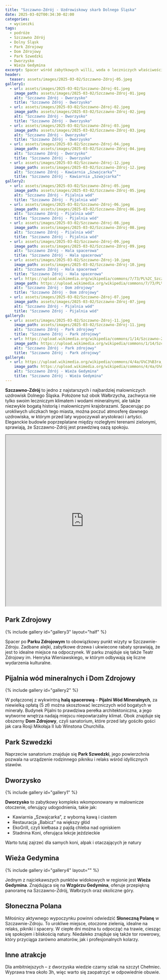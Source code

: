 ```yaml
---
title: "Szczawno-Zdrój - Uzdrowiskowy skarb Dolnego Śląska"
date: 2025-03-02T00:34:30-02:00
categories:
  - wycieczki
tags:
  - podróże
  - Szczawno Zdrój
  - Dolny Śląsk
  - Park Zdrojowy
  - Dom Zdrojowy
  - Park Szwedzki
  - Dworzysko
  - Wieża Gedymina
excerpt: Spacer wśród zabytkowych willi, woda o leczniczych właściwościach i klimat, który koi – odkryj uroki Szczawna-Zdroju!
header:
  teaser: assets/images/2025-03-02/Szczawno-Zdroj-05.jpeg
gallery1:
  - url: assets/images/2025-03-02/Szczawno-Zdroj-01.jpeg
    image_path: assets/images/2025-03-02/Szczawno-Zdroj-01.jpeg
    alt: "Szczawno Zdrój - Dworzysko"
    title: "Szczawno Zdrój - Dworzysko"
  - url: assets/images/2025-03-02/Szczawno-Zdroj-02.jpeg
    image_path: assets/images/2025-03-02/Szczawno-Zdroj-02.jpeg
    alt: "Szczawno Zdrój - Dworzysko"
    title: "Szczawno Zdrój - Dworzysko"    
  - url: assets/images/2025-03-02/Szczawno-Zdroj-03.jpeg
    image_path: assets/images/2025-03-02/Szczawno-Zdroj-03.jpeg
    alt: "Szczawno Zdrój - Dworzysko"
    title: "Szczawno Zdrój - Dworzysko"  
  - url: assets/images/2025-03-02/Szczawno-Zdroj-04.jpeg
    image_path: assets/images/2025-03-02/Szczawno-Zdroj-04.jpeg
    alt: "Szczawno Zdrój - Dworzysko"
    title: "Szczawno Zdrój - Dworzysko"  
  - url: assets/images/2025-03-02/Szczawno-Zdroj-12.jpeg
    image_path: assets/images/2025-03-02/Szczawno-Zdroj-12.jpeg
    alt: "Szczawno Zdrój - Kawiarnia „Szwajcarka”"
    title: "Szczawno Zdrój - Kawiarnia „Szwajcarka”"     
gallery2:
  - url: assets/images/2025-03-02/Szczawno-Zdroj-05.jpeg
    image_path: assets/images/2025-03-02/Szczawno-Zdroj-05.jpeg
    alt: "Szczawno Zdrój - Pijalnia wód"
    title: "Szczawno Zdrój - Pijalnia wód"
  - url: assets/images/2025-03-02/Szczawno-Zdroj-06.jpeg
    image_path: assets/images/2025-03-02/Szczawno-Zdroj-06.jpeg
    alt: "Szczawno Zdrój - Pijalnia wód"
    title: "Szczawno Zdrój - Pijalnia wód"    
  - url: assets/images/2025-03-02/Szczawno-Zdroj-08.jpeg
    image_path: assets/images/2025-03-02/Szczawno-Zdroj-08.jpeg
    alt: "Szczawno Zdrój - Pijalnia wód"
    title: "Szczawno Zdrój - Pijalnia wód"    
  - url: assets/images/2025-03-02/Szczawno-Zdroj-09.jpeg
    image_path: assets/images/2025-03-02/Szczawno-Zdroj-09.jpeg
    alt: "Szczawno Zdrój - Hala spacerowa"
    title: "Szczawno Zdrój - Hala spacerowa"  
  - url: assets/images/2025-03-02/Szczawno-Zdroj-10.jpeg
    image_path: assets/images/2025-03-02/Szczawno-Zdroj-10.jpeg
    alt: "Szczawno Zdrój - Hala spacerowa"
    title: "Szczawno Zdrój - Hala spacerowa"       
  - url: https://upload.wikimedia.org/wikipedia/commons/7/73/PL%2C_Szczawno-Zdr%C3%B3j%2C_ul._Kolejowa_14_DSC_0176.JPG
    image_path: https://upload.wikimedia.org/wikipedia/commons/7/73/PL%2C_Szczawno-Zdr%C3%B3j%2C_ul._Kolejowa_14_DSC_0176.JPG
    alt: "Szczawno Zdrój - Dom zdrojowy"
    title: "Szczawno Zdrój - Dom zdrojowy"     
  - url: assets/images/2025-03-02/Szczawno-Zdroj-07.jpeg
    image_path: assets/images/2025-03-02/Szczawno-Zdroj-07.jpeg
    alt: "Szczawno Zdrój - Pijalnia wód"
    title: "Szczawno Zdrój - Pijalnia wód"      
gallery3:
  - url: assets/images/2025-03-02/Szczawno-Zdroj-11.jpeg
    image_path: assets/images/2025-03-02/Szczawno-Zdroj-11.jpeg
    alt: "Szczawno Zdrój - Park zdrojowy"
    title: "Szczawno Zdrój - Park zdrojowy" 
  - url: https://upload.wikimedia.org/wikipedia/commons/1/14/Szczawno-Zdr%C3%B3j_brama_Parku_Zdrojowego_25.07.2011_p.jpg
    image_path: https://upload.wikimedia.org/wikipedia/commons/1/14/Szczawno-Zdr%C3%B3j_brama_Parku_Zdrojowego_25.07.2011_p.jpg
    alt: "Szczawno Zdrój - Park zdrojowy"
    title: "Szczawno Zdrój - Park zdrojowy" 
gallery4:
  - url: https://upload.wikimedia.org/wikipedia/commons/4/4a/G%C3%B3ra_Parkowa_%28G%C3%B3ry_Wa%C5%82brzyskie%29.jpg
    image_path: https://upload.wikimedia.org/wikipedia/commons/4/4a/G%C3%B3ra_Parkowa_%28G%C3%B3ry_Wa%C5%82brzyskie%29.jpg
    alt: "Szczawno Zdrój - Wieża Gedymina"
    title: "Szczawno Zdrój - Wieża Gedymina"          
---
```


**Szczawno-Zdrój** to jedno z najstarszych i najbardziej malowniczych uzdrowisk Dolnego Śląska. Położone tuż obok Wałbrzycha, zachwyca nie tylko swoim leczniczym klimatem i wodami mineralnymi, ale także niezwykle bogatą historią i malowniczymi krajobrazami. Spacerując po urokliwych uliczkach tego miasta, można poczuć atmosferę dawnego uzdrowiska, w którym przed laty wypoczywali arystokraci i artyści. Eleganckie budowle poprzeplatane między rozległymi terenami zielonymi, sprawiają, że Szczawno-Zdrój jest prawdziwą oazą spokoju.


<iframe src="https://www.google.com/maps/d/embed?mid=1epVVng5VLJ3kOT7bQwwuzRzaPHydiqA&ehbc=2E312F"  width="640" height="550" style="width: -webkit-fill-available;"></iframe>

Park Zdrojowy
---

{% include gallery id="gallery3" layout="half" %}

Spacer po **Parku Zdrojowym** to obowiązkowy punkt wizyty w Szczawnie-Zdroju. Zadbane alejki, zabytkowe drzewa i ukwiecone rabaty sprawiają, że jest to idealne miejsce na odpoczynek. W parku znajduje się także Teatr Zdrojowy im. Henryka Wieniawskiego, w którym odbywają się liczne wydarzenia kulturalne.

Pijalnia wód mineralnych i Dom Zdrojowy
---

{% include gallery id="gallery2" %}

W połączonej z wykwintną **halą spacerową** – **Pijalni Wód Mineralnych**, za niewielką opłatą (5 zł) można skosztować leczniczych wód bogatych w minerały. Budynek Pijalni to prawdziwa perełka architektoniczna, a jego wytworne wnętrza nadają miejscu niepowtarzalny klimat. Obok znajduje się obszerny **Dom Zdrojowy**, czyli sanatorium, które przed laty gościło gości jak cara Rosji Mikołaja II lub Winstona Churchilla.

Park Szwedzki
---

Naprzeciw sanatorium znajduje się **Park Szwedzki**, jego powierzchnia pozwala na urządzenie rodzinnego pikniku i relaks wśród idyllicznych stawów. 

Dworzysko
---

{% include gallery id="gallery1" %}

**Dworzysko** to zabytkowy kompleks wkomponowany w malownicze otoczenie, oferujący udogodnienia, takie jak:
- Kawiarnia „Szwajcarka”, z wyborną kawą i ciastem
- Restauracja „Babicz” na większy głód
- EkoGrill, czyli kiełbasa z pajdą chleba nad ogniskiem
- Stadnina Koni, oferująca lekcje jeździeckie

Warto tutaj zajrzeć dla samych koni, alpak i otaczających je natury

Wieża Gedymina
---

{% include gallery id="gallery4" layout="" %}

Jednym z najciekawszych punktów widokowych w regionie jest **Wieża Gedymina**. Znajdująca się na **Wzgórzu Gedymina**, oferuje przepiękną panoramę na Szczawno-Zdrój, Wałbrzych oraz okoliczne góry.

Słoneczna Polana
---

Miłośnicy aktywnego wypoczynku powinni odwiedzić **Słoneczną Polanę** w Szczawnie-Zdroju. To urokliwe miejsce, otoczone zielenią, idealne na relaks, pikniki i spacery. W ciepłe dni można tu odpocząć na trawie, ciesząc się spokojem i bliskością natury. Niedaleko znajduje się także tor rowerowy, który przyciąga zarówno amatorów, jak i profesjonalnych kolarzy.

Inne atrakcje
---

Dla ambitniejszych – z dworzyska wiedzie czarny szlak na szczyt Chełmiec. Wyprawa trwa około 3h, więc warto się zaopatrzyć w odpowiednie obuwie.
